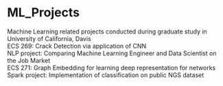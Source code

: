 # ML_Projects
Machine Learning related projects conducted during graduate study in University of California, Davis</br>
ECS 269: Crack Detection via application of CNN</br>
NLP project: Comparing Machine Learning Engineer and Data Scientist on the Job Market</br>
ECS 271: Graph Embedding for learning deep representation for networks </br>
Spark project: Implementation of classification on public NGS dataset</br>
